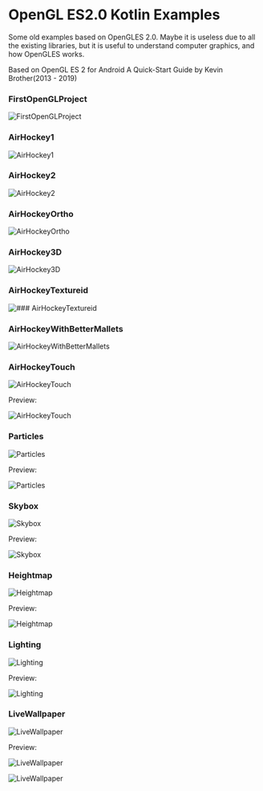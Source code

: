 # OpenGL ES2.0 Kotlin Examples

Some old examples based on OpenGLES 2.0. Maybe it is useless due to all the existing libraries, but it is useful to understand
computer graphics, and how OpenGLES works.

Based on OpenGL ES 2 for Android A Quick-Start Guide by Kevin Brother(2013 - 2019)

### FirstOpenGLProject

![FirstOpenGLProject](https://github.com/cpinan/OpenGL-ES-2.0-Android-to-Kotlin/blob/master/screenshots/first_open_gl_project/001.png?raw=true)

### AirHockey1

![AirHockey1](https://github.com/cpinan/OpenGL-ES-2.0-Android-to-Kotlin/blob/master/screenshots/air_hockey1/001.png?raw=true)

### AirHockey2

![AirHockey2](https://github.com/cpinan/OpenGL-ES-2.0-Android-to-Kotlin/blob/master/screenshots/air_hockey2/001.png?raw=true)

### AirHockeyOrtho

![AirHockeyOrtho](https://github.com/cpinan/OpenGL-ES-2.0-Android-to-Kotlin/blob/master/screenshots/air_hockey_ortho/001.png?raw=true)

### AirHockey3D

![AirHockey3D](https://github.com/cpinan/OpenGL-ES-2.0-Android-to-Kotlin/blob/master/screenshots/air_hockey3D/001.png?raw=true)

### AirHockeyTextureid

![### AirHockeyTextureid](https://github.com/cpinan/OpenGL-ES-2.0-Android-to-Kotlin/blob/master/screenshots/air_hockey_textureid/001.png?raw=true)

### AirHockeyWithBetterMallets

![AirHockeyWithBetterMallets](https://github.com/cpinan/OpenGL-ES-2.0-Android-to-Kotlin/blob/master/screenshots/air_hockey_with_better_mallets/001.png?raw=true)

### AirHockeyTouch

![AirHockeyTouch](https://github.com/cpinan/OpenGL-ES-2.0-Android-to-Kotlin/blob/master/screenshots/air_hockey_touch/001.png?raw=true)

Preview:

![AirHockeyTouch](https://github.com/cpinan/OpenGL-ES-2.0-Android-to-Kotlin/blob/master/screenshots/air_hockey_touch/002.gif?raw=true)

### Particles

![Particles](https://github.com/cpinan/OpenGL-ES-2.0-Android-to-Kotlin/blob/master/screenshots/particles/001.png?raw=true)

Preview:

![Particles](https://github.com/cpinan/OpenGL-ES-2.0-Android-to-Kotlin/blob/master/screenshots/particles/002.gif?raw=true)

### Skybox

![Skybox](https://github.com/cpinan/OpenGL-ES-2.0-Android-to-Kotlin/blob/master/screenshots/particles/001.png?raw=true)

Preview:

![Skybox](https://github.com/cpinan/OpenGL-ES-2.0-Android-to-Kotlin/blob/master/screenshots/particles/002.gif?raw=true)

### Heightmap

![Heightmap](https://github.com/cpinan/OpenGL-ES-2.0-Android-to-Kotlin/blob/master/screenshots/heightmap/001.png?raw=true)

Preview:

![Heightmap](https://github.com/cpinan/OpenGL-ES-2.0-Android-to-Kotlin/blob/master/screenshots/heightmap/002.gif?raw=true)

### Lighting

![Lighting](https://github.com/cpinan/OpenGL-ES-2.0-Android-to-Kotlin/blob/master/screenshots/lighting/001.png?raw=true)

Preview:

![Lighting](https://github.com/cpinan/OpenGL-ES-2.0-Android-to-Kotlin/blob/master/screenshots/lighting/002.gif?raw=true)

### LiveWallpaper

![LiveWallpaper](https://github.com/cpinan/OpenGL-ES-2.0-Android-to-Kotlin/blob/master/screenshots/live_wallpaper/001.png?raw=true)

Preview:

![LiveWallpaper](https://github.com/cpinan/OpenGL-ES-2.0-Android-to-Kotlin/blob/master/screenshots/live_wallpaper/002.gif?raw=true)

![LiveWallpaper](https://github.com/cpinan/OpenGL-ES-2.0-Android-to-Kotlin/blob/master/screenshots/live_wallpaper/003.gif?raw=true)


